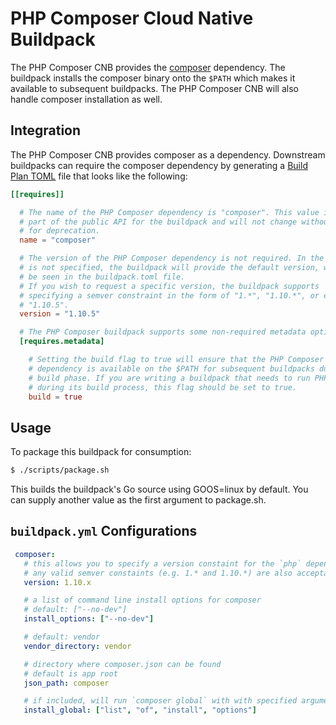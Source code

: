 # PHP Composer Cloud Native Buildpack

The PHP Composer CNB provides the [composer](https://getcomposer.org/) dependency. The buildpack installs the
composer binary onto the `$PATH` which makes it available to subsequent buildpacks.
The PHP Composer CNB will also handle composer installation as well.

## Integration

The PHP Composer CNB provides composer as a dependency. Downstream buildpacks
can require the composer dependency by generating a [Build Plan
TOML](https://github.com/buildpacks/spec/blob/master/buildpack.md#build-plan-toml)
file that looks like the following:

```toml
[[requires]]

  # The name of the PHP Composer dependency is "composer". This value is considered
  # part of the public API for the buildpack and will not change without a plan
  # for deprecation.
  name = "composer"

  # The version of the PHP Composer dependency is not required. In the case it
  # is not specified, the buildpack will provide the default version, which can
  # be seen in the buildpack.toml file.
  # If you wish to request a specific version, the buildpack supports
  # specifying a semver constraint in the form of "1.*", "1.10.*", or even
  # "1.10.5".
  version = "1.10.5"

  # The PHP Composer buildpack supports some non-required metadata options.
  [requires.metadata]

    # Setting the build flag to true will ensure that the PHP Composer
    # dependency is available on the $PATH for subsequent buildpacks during their
    # build phase. If you are writing a buildpack that needs to run PHP Composer
    # during its build process, this flag should be set to true.
    build = true
```

## Usage

To package this buildpack for consumption:

```bash
$ ./scripts/package.sh
```

This builds the buildpack's Go source using GOOS=linux by default. You can supply another value as the first argument to package.sh.

 ## `buildpack.yml` Configurations

 ```yaml
  composer:
    # this allows you to specify a version constaint for the `php` dependency
    # any valid semver constaints (e.g. 1.* and 1.10.*) are also acceptable
    version: 1.10.x

    # a list of command line install options for composer
    # default: ["--no-dev"]
    install_options: ["--no-dev"]

    # default: vendor
    vendor_directory: vendor

    # directory where composer.json can be found
    # default is app root
    json_path: composer

    # if included, will run `composer global` with with specified arguments
    install_global: ["list", "of", "install", "options"]
 ```
